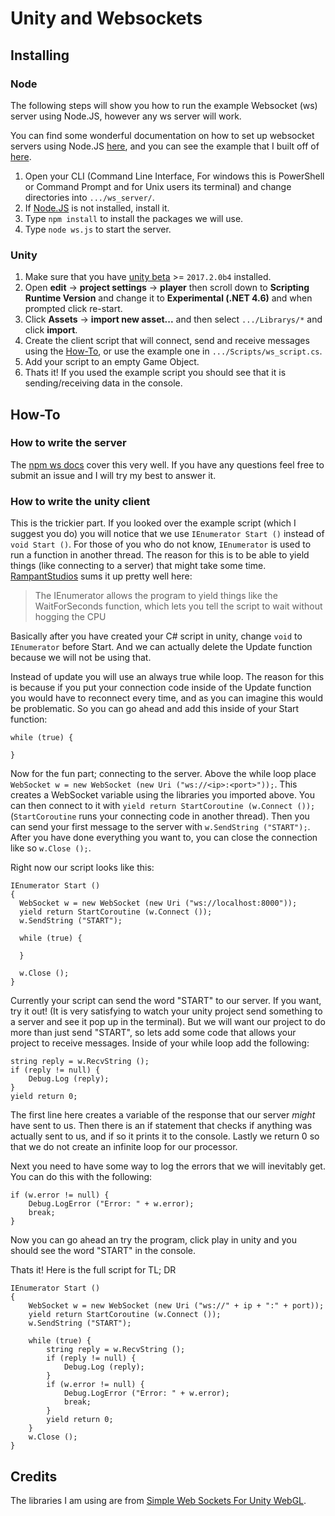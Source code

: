 # Unity and Websockets
## Installing
### Node
The following steps will show you how to run the example Websocket (ws) server using Node.JS, however any ws server will work.

You can find some wonderful documentation on how to set up websocket servers using Node.JS [here](https://www.npmjs.com/package/ws), and you can see the example that I built off of [here](https://www.npmjs.com/package/ws#server-example).

1) Open your CLI (Command Line Interface, For windows this is PowerShell or Command Prompt and for Unix users its terminal) and change directories into `.../ws_server/`.
2) If [Node.JS](https://nodejs.org/en/) is not installed, install it.
3) Type `npm install` to install the packages we will use.
4) Type `node ws.js` to start the server.

### Unity
1) Make sure that you have [unity beta](https://unity3d.com/unity/beta) >= `2017.2.0b4` installed.
2) Open **edit** -> **project settings** -> **player** then scroll down to **Scripting Runtime Version** and change it to **Experimental (.NET 4.6)** and when prompted click re-start.
3) Click **Assets** -> **import new asset...** and then select `.../Librarys/*` and click **import**.
4) Create the client script that will connect, send and receive messages using the [How-To](https://github.com/pudility/unityWS#how-to-write-the-unity-client), or use the example one in `.../Scripts/ws_script.cs`.
5) Add your script to an empty Game Object.
6) Thats it! If you used the example script you should see that it is sending/receiving data in the console.

## How-To

### How to write the server
The [npm ws docs](https://www.npmjs.com/package/ws#sending-and-receiving-text-data) cover this very well. If you have any questions feel free to submit an issue and I will try my best to answer it.

### How to write the unity client
This is the trickier part. If you looked over the example script (which I suggest you do) you will notice that we use `IEnumerator Start ()` instead of `void Start ()`. For those of you who do not know, `IEnumerator` is used to run a function in another thread. The reason for this is to be able to yield things (like connecting to a server) that might take some time. [RampantStudios](http://answers.unity3d.com/questions/31950/ienumerator-function.html) sums it up pretty well here:

>The IEnumerator allows the program to yield things like the WaitForSeconds function, which lets you tell the script to wait without hogging the CPU

Basically after you have created your C# script in unity, change `void` to `IEnumerator` before Start. And we can actually delete the Update function because we will not be using that.

Instead of update you will use an always true while loop. The reason for this is because if you put your connection code inside of the Update function you would have to reconnect every time, and as you can imagine this would be problematic. So you can go ahead and add this inside of your Start function:

```
while (true) {

}
```

Now for the fun part; connecting to the server. Above the while loop place `WebSocket w = new WebSocket (new Uri ("ws://<ip>:<port>"));`. This creates a WebSocket variable using the libraries you imported above. You can then connect to it with `yield return StartCoroutine (w.Connect ());` (`StartCoroutine` runs your connecting code in another thread). Then you can send your first message to the server with `w.SendString ("START");`. After you have done everything you want to, you can close the connection like so `w.Close ();`.

Right now our script looks like this:
```
IEnumerator Start ()
{
  WebSocket w = new WebSocket (new Uri ("ws://localhost:8000"));
  yield return StartCoroutine (w.Connect ());
  w.SendString ("START");

  while (true) {

  }

  w.Close ();
}
```
Currently your script can send the word "START" to our server. If you want, try it out! (It is very satisfying to watch your unity project send something to a server and see it pop up in the terminal). But we will want our project to do more than just send "START", so lets add some code that allows your project to receive messages. Inside of your while loop add the following:
```
string reply = w.RecvString ();
if (reply != null) {
	Debug.Log (reply);
}
yield return 0;
```
The first line here creates a variable of the response that our server *might* have sent to us. Then there is an if statement that checks if anything was actually sent to us, and if so it prints it to the console. Lastly we return 0 so that we do not create an infinite loop for our processor.

Next you need to have some way to log the errors that we will inevitably get. You can do this with the following:
```
if (w.error != null) {
	Debug.LogError ("Error: " + w.error);
	break;
}
```

Now you can go ahead an try the program, click play in unity and you should see the word "START" in the console.

Thats it! Here is the full script for TL; DR

```
IEnumerator Start ()
{
	WebSocket w = new WebSocket (new Uri ("ws://" + ip + ":" + port));
	yield return StartCoroutine (w.Connect ());
	w.SendString ("START");

	while (true) {
		string reply = w.RecvString ();
		if (reply != null) {
			Debug.Log (reply);
		}
		if (w.error != null) {
			Debug.LogError ("Error: " + w.error);
			break;
		}
		yield return 0;
	}
	w.Close ();
}
```

## Credits
The libraries I am using are from [Simple Web Sockets For Unity WebGL](http://u3d.as/gHp).